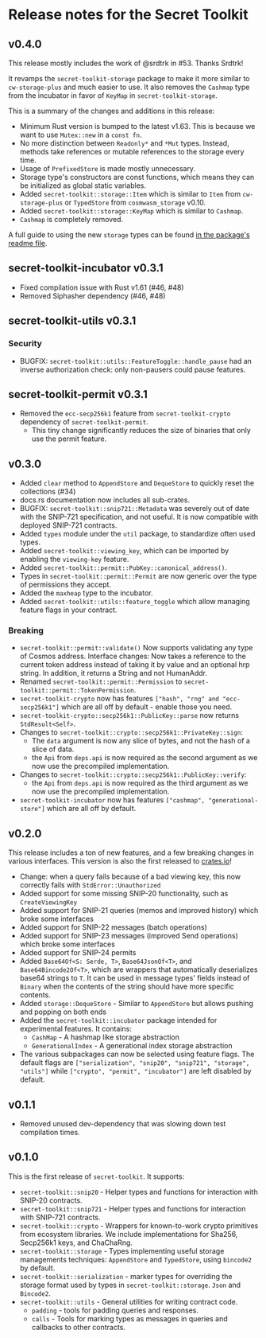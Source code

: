 # Release notes for the Secret Toolkit

## v0.4.0
This release mostly includes the work of @srdtrk in #53. Thanks Srdtrk!

It revamps the `secret-toolkit-storage` package to make it more similar to `cw-storage-plus` and much easier
to use. It also removes the `Cashmap` type from the incubator in favor of `KeyMap` in `secret-toolkit-storage`.

This is a summary of the changes and additions in this release:
* Minimum Rust version is bumped to the latest v1.63. This is because we want to use `Mutex::new` in a `const fn`.
* No more distinction between `Readonly*` and `*Mut` types. Instead, methods take references or mutable references to the storage every time.
* Usage of `PrefixedStore` is made mostly unnecessary.
* Storage type's constructors are const functions, which means they can be initialized as global static variables.
* Added `secret-toolkit::storage::Item` which is similar to `Item` from `cw-storage-plus` or `TypedStore` from `cosmwasm_storage` v0.10.
* Added `secret-toolkit::storage::KeyMap` which is similar to `Cashmap`.
* `Cashmap` is completely removed.

A full guide to using the new `storage` types can be found
[in the package's readme file](https://github.com/srdtrk/secret-toolkit/blob/3725530aebe149d14f7f3f1662844340eb27e015/packages/storage/Readme.md).

## secret-toolkit-incubator v0.3.1
* Fixed compilation issue with Rust v1.61 (#46, #48)
* Removed Siphasher dependency (#46, #48)

## secret-toolkit-utils v0.3.1

### Security
* BUGFIX: `secret-toolkit::utils::FeatureToggle::handle_pause` had an inverse authorization check: only non-pausers
  could pause features.

## secret-toolkit-permit v0.3.1
* Removed the `ecc-secp256k1` feature from `secret-toolkit-crypto` dependency of `secret-toolkit-permit`.
    * This tiny change significantly reduces the size of binaries that only use the permit feature.

## v0.3.0
* Added `clear` method to `AppendStore` and `DequeStore` to quickly reset the collections (#34)
* docs.rs documentation now includes all sub-crates.
* BUGFIX: `secret-toolkit::snip721::Metadata` was severely out of date with the SNIP-721 specification, and not useful.
  It is now compatible with deployed SNIP-721 contracts.
* Added `types` module under the `util` package, to standardize often used types.
* Added `secret-toolkit::viewing_key`, which can be imported by enabling the `viewing-key` feature.
* Added `secret-toolkit::permit::PubKey::canonical_address()`.
* Types in `secret-toolkit::permit::Permit` are now generic over the type of permissions they accept.
* Added the `maxheap` type to the incubator.
* Added `secret-toolkit::utils::feature_toggle` which allow managing feature flags in your contract.

### Breaking
* `secret-toolkit::permit::validate()` Now supports validating any type of Cosmos address. 
Interface changes: Now takes a reference to the current token address instead 
of taking it by value and an optional hrp string.
In addition, it returns a String and not HumanAddr.
* Renamed `secret-toolkit::permit::Permission` to `secret-toolkit::permit::TokenPermission`.
* `secret-toolkit-crypto` now has features `["hash", "rng" and "ecc-secp256k1"]` which are all off by default - enable those you need.
* `secret-toolkit-crypto::secp256k1::PublicKey::parse` now returns `StdResult<Self>`.
* Changes to `secret-toolkit::crypto::secp256k1::PrivateKey::sign`:
  * The `data` argument is now any slice of bytes, and not the hash of a slice of data.
  * the `Api` from `deps.api` is now required as the second argument as we now use the precompiled implementation.
* Changes to `secret-toolkit::crypto::secp256k1::PublicKey::verify`:
  * the `Api` from `deps.api` is now required as the third argument as we now use the precompiled implementation.
* `secret-toolkit-incubator` now has features `["cashmap", "generational-store"]` which are all off by default.

## v0.2.0
This release includes a ton of new features, and a few breaking changes in various interfaces.
This version is also the first released to [crates.io](https://crates.io)!

* Change: when a query fails because of a bad viewing key, this now correctly fails with `StdError::Unauthorized`
* Added support for some missing SNIP-20 functionality, such as `CreateViewingKey`
* Added support for SNIP-21 queries (memos and improved history) which broke some interfaces
* Added support for SNIP-22 messages (batch operations)
* Added support for SNIP-23 messages (improved Send operations) which broke some interfaces
* Added support for SNIP-24 permits
* Added `Base64Of<S: Serde, T>`, `Base64JsonOf<T>`, and `Base64Bincode2Of<T>`, 
    which are wrappers that automatically deserializes base64 strings to `T`.
    It can be used in message types' fields instead of `Binary` when the contents of the string
    should have more specific contents.
* Added `storage::DequeStore` - Similar to `AppendStore` but allows pushing and popping on both ends
* Added the `secret-toolkit::incubator` package intended for experimental features. It contains:
  * `CashMap` - A hashmap like storage abstraction
  * `GenerationalIndex` - A generational index storage abstraction
* The various subpackages can now be selected using feature flags. The default flags are `["serialization", "snip20", "snip721", "storage", "utils"]`
    while `["crypto", "permit", "incubator"]` are left disabled by default.

## v0.1.1
* Removed unused dev-dependency that was slowing down test compilation times.

## v0.1.0
This is the first release of `secret-toolkit`. It supports:

* `secret-toolkit::snip20` - Helper types and functions for interaction with
  SNIP-20 contracts.
* `secret-toolkit::snip721` - Helper types and functions for interaction with
  SNIP-721 contracts.
* `secret-toolkit::crypto` - Wrappers for known-to-work crypto primitives from
  ecosystem libraries. We include implementations for Sha256, Secp256k1 keys,
  and ChaChaRng.
* `secret-toolkit::storage` - Types implementing useful storage managements
  techniques: `AppendStore` and `TypedStore`, using `bincode2` by default.
* `secret-toolkit::serialization` - marker types for overriding the storage
  format used by types in `secret-toolkit::storage`. `Json` and `Bincode2`.
* `secret-toolkit::utils` - General utilities for writing contract code.
    * `padding` - tools for padding queries and responses.
    * `calls` - Tools for marking types as messages in queries and callbacks
      to other contracts.
